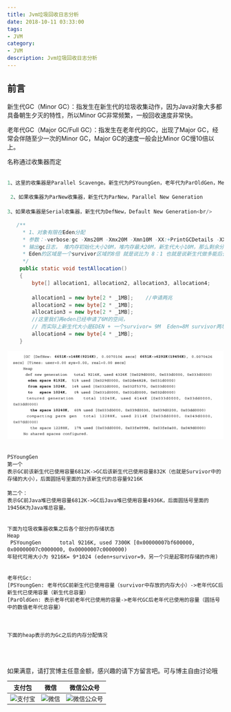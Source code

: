 ```yaml
---
title: Jvm垃圾回收日志分析
date: 2018-10-11 03:33:00
tags: 
- JVM
category: 
- JVM
description: Jvm垃圾回收日志分析
---
```

<!-- image url 
https://raw.githubusercontent.com/HealerJean123/HealerJean123.github.io/master/blogImages
　　首行缩进
<font color="red">  </font>
-->

## 前言


新生代GC（Minor GC）：指发生在新生代的垃圾收集动作，因为Java对象大多都具备朝生夕灭的特性，所以Minor GC非常频繁，一般回收速度非常快。 <br/>

老年代GC（Major GC/Full GC）：指发生在老年代的GC，出现了Major GC，经常会伴随至少一次的Minor GC，Major GC的速度一般会比Minor GC慢10倍以上。

名称通过收集器而定

```java

1、这里的收集器是Parallel Scavenge。新生代为PSYoungGen，老年代为ParOldGen，Metaspace代表元空间（JDK 8中用来替代永久代PermGen）。<br/>  
 
 2、如果收集器为ParNew收集器，新生代为ParNew，Parallel New Generation 
 
3、如果收集器是Serial收集器，新生代为DefNew，Default New Generation<br/>


```



```java
   /**
     * 1、对象有限在Eden分配
     * 参数：-verbose:gc -Xms20M -Xmx20M -Xmn10M -XX:+PrintGCDetails -XX:SurvivorRatio=8
     * 输出gc日志， 堆内存初始化大小20M，堆内存最大20M，新生代大小10M，那么剩余分配给老年代就是10M， 输出GC的详细日志，
     * Eden的区域是一个survivor区域的8倍 就是说比为 8：1 也就是说新生代做多能后去到 8M
     */
    public static void testAllocation()
    {
        byte[] allocation1, allocation2, allocation3, allocation4;

        allocation1 = new byte[2 * _1MB];    //申请两兆
        allocation2 = new byte[2 * _1MB];
        allocation3 = new byte[2 * _1MB];
        //这里我们再eden已经申请了6M的空间，
        // 而实际上新生代大小是EDEN + 一个survivor= 9M  Eden=8M survivor两块分别1M（因为复制算法的原因）
        allocation4 = new byte[4 * _1MB];
    }
```


![WX20180409-190537@2x](https://raw.githubusercontent.com/HealerJean/HealerJean.github.io/master/blogImages/WX20180409-190537@2x.png)

```

PSYoungGen 
第一个
表示GC前该新生代已使用容量6812K->GC后该新生代已使用容量832K（也就是Survivor中的存储的大小），后面圆括号里面的为该新生代的总容量9216K

第二个：
表示GC前Java堆已使用容量6812K->GC后Java堆已使用容量4936K，后面圆括号里面的19456K为Java堆总容量。


下面为垃圾收集器收集之后各个部分的存储状态
Heap
 PSYoungGen      total 9216K, used 7300K [0x00000007bf600000, 0x00000007c0000000, 0x00000007c0000000)
年轻代可用大小为 9216K= 9*1024 (eden+survivor=9，另一个只是起零时存储的作用) 


老年代Gc:
[PSYoungGen: 老年代GC前新生代已使用容量（survivor中存放的内存大小）->老年代GC后新生代已使用容量（新生代总容量）
[ParOldGen: 表示老年代前老年代已使用的容量->老年代GC后老年代已使用的容量（圆括号中的数值老年代总容量）



下面的heap表示的为Gc之后的内存分配情况

```


<br/><br/><br/>
如果满意，请打赏博主任意金额，感兴趣的请下方留言吧。可与博主自由讨论哦

|支付包 | 微信|微信公众号|
|:-------:|:-------:|:------:|
|![支付宝](https://raw.githubusercontent.com/HealerJean123/HealerJean123.github.io/master/assets/img/tctip/alpay.jpg) | ![微信](https://raw.githubusercontent.com/HealerJean123/HealerJean123.github.io/master/assets/img/tctip/weixin.jpg)|![微信公众号](https://raw.githubusercontent.com/HealerJean123/HealerJean123.github.io/master/assets/img/my/qrcode_for_gh_a23c07a2da9e_258.jpg)|




<!-- Gitalk 评论 start  -->

<link rel="stylesheet" href="https://unpkg.com/gitalk/dist/gitalk.css">
<script src="https://unpkg.com/gitalk@latest/dist/gitalk.min.js"></script> 
<div id="gitalk-container"></div>    
 <script type="text/javascript">
    var gitalk = new Gitalk({
		clientID: `1d164cd85549874d0e3a`,
		clientSecret: `527c3d223d1e6608953e835b547061037d140355`,
		repo: `HealerJean123.github.io`,
		owner: 'HealerJean123',
		admin: ['HealerJean123'],
		id: 'JGr01MDyOu56VQWX',
    });
    gitalk.render('gitalk-container');
</script> 

<!-- Gitalk end -->

